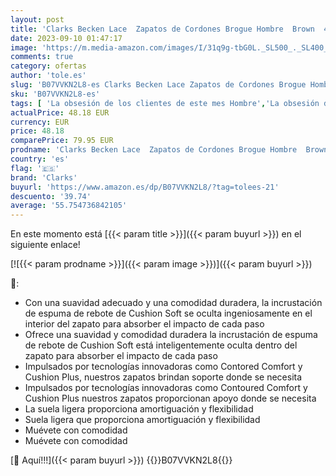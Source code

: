 ```yaml
---
layout: post
title: 'Clarks Becken Lace  Zapatos de Cordones Brogue Hombre  Brown  42 EU Ancho'
date: 2023-09-10 01:47:17
image: 'https://m.media-amazon.com/images/I/31q9g-tbG0L._SL500_._SL400_.jpg'
comments: true
category: ofertas
author: 'tole.es'
slug: 'B07VVKN2L8-es Clarks Becken Lace Zapatos de Cordones Brogue Hombre Brown...'
sku: 'B07VVKN2L8-es'
tags: [ 'La obsesión de los clientes de este mes Hombre','La obsesión de los clientes de este mes Mujer','Moda','Moda Hombre','Self Service','Special Features Stores','Zapatos para hombre','Zapatos planos con cordones para hombre','clarks','partition_000','partition_073','zapatos','🇪🇸', ]
actualPrice: 48.18 EUR
currency: EUR
price: 48.18
comparePrice: 79.95 EUR
prodname: 'Clarks Becken Lace  Zapatos de Cordones Brogue Hombre  Brown  42 EU Ancho'
country: 'es'
flag: '🇪🇸'
brand: 'Clarks'
buyurl: 'https://www.amazon.es/dp/B07VVKN2L8/?tag=tolees-21'
descuento: '39.74'
average: '55.754736842105'
---
```


En este momento está [{{< param title >}}]({{< param buyurl >}}) en el siguiente enlace!

[![{{< param prodname >}}]({{< param image >}})]({{< param buyurl >}})

🔎:

- Con una suavidad adecuado y una comodidad duradera, la incrustación de espuma de rebote de Cushion Soft se oculta ingeniosamente en el interior del zapato para absorber el impacto de cada paso
- Ofrece una suavidad y comodidad duradera la incrustación de espuma de rebote de Cushion Soft está inteligentemente oculta dentro del zapato para absorber el impacto de cada paso
- Impulsados por tecnologías innovadoras como Contored Comfort y Cushion Plus, nuestros zapatos brindan soporte donde se necesita
- Impulsados por tecnologías innovadoras como Contoured Comfort y Cushion Plus nuestros zapatos proporcionan apoyo donde se necesita
- La suela ligera proporciona amortiguación y flexibilidad
- Suela ligera que proporciona amortiguación y flexibilidad
- Muévete con comodidad
- Muévete con comodidad

[🛒 Aquí!!!]({{< param buyurl >}})
{{<world>}}B07VVKN2L8{{</world>}}
